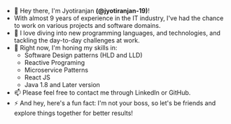 - 👋 Hey there, I'm Jyotiranjan **(@jyotiranjan-19)**!
- With almost 9 years of experience in the IT industry, I've had the chance to work on various projects and software domains.
- 👀 I love diving into new programming languages, and technologies, and tackling the day-to-day challenges at work.
- 🌱 Right now, I'm honing my skills in:
    - Software Design patterns (HLD and LLD)
    - Reactive Programing
    - Microservice Patterns
    - React JS
    - Java 1.8 and Later version
- 📫 Please feel free to contact me through LinkedIn or GitHub.
- ⚡ And hey, here's a fun fact: I'm not your boss, so let's be friends and explore things together for better results!

<!---
jyotiranjan-19/jyotiranjan-19 is a ✨ special ✨ repository because its `README.md` (this file) appears on your GitHub profile.
You can click the Preview link to take a look at your changes.
--->
